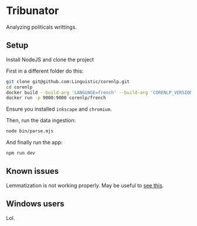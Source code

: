 # Tribunator

Analyzing politicals writtings.

## Setup

Install NodeJS and clone the project

First in a different folder do this:
```sh
git clone git@github.com:Linguistic/corenlp.git
cd corenlp
docker build --build-arg 'LANGUAGE=french' --build-arg 'CORENLP_VERSION=4.5.2' -t 'corenlp/french' .
docker run -p 9000:9000 corenlp/french
```

Ensure you installed `inkscape` and `chromium`.

Then, run the data ingestion:
```sh
node bin/parse.mjs
```

And finally run the app:
```sh
npm run dev
```

## Known issues

Lemmatization is not working properly. May be useful to [see this](http://www.erwanlenagard.com/general/tutoriel-implementer-stanford-corenlp-avec-talend-1354).

## Windows users

Lol.
